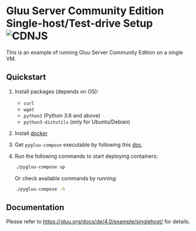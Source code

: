 # Gluu Server Community Edition Single-host/Test-drive Setup ![CDNJS](https://img.shields.io/badge/UNDERCONSTRUCTION-red.svg?style=for-the-badge)

This is an example of running Gluu Server Community Edition on a single VM.

## Quickstart

1.  Install packages (depends on OS):

    - `curl`
    - `wget`
    - `python3` (Python 3.6 and above)
    - `python3-distutils` (only for Ubuntu/Debian)

1.  Install [docker](https://docs.docker.com/install/)

1.  Get `pygluu-compose` executable by following this [doc](https://github.com/GluuFederation/community-edition-containers/blob/4.1/pygluu-compose/README.md).

1.  Run the following commands to start deploying containers:

    ```sh
    ./pygluu-compose up
    ```

    Or check available commands by running:

    ```sh
    ./pygluu-compose -h
    ```

## Documentation

Please refer to https://gluu.org/docs/de/4.0/example/singlehost/ for details.

